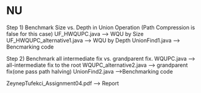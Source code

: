 # NU

Step 1) Benchmark Size vs. Depth in Union Operation (Path Compression is false for this case)
UF_HWQUPC.java --> WQU by Size
UF_HWQUPC_alternative1.java --> WQU by Depth
UnionFind1.java --> Bencmarking code

Step 2) Benchmark all intermediate fix vs. grandparent fix.
WQUPC.java --> all-intermediate fix to the root
WQUPC_alternative2.java --> grandparent fix(one pass path halving)
UnionFind2.java -->Benchmarking code 

ZeynepTufekci_Assignment04.pdf --> Report


